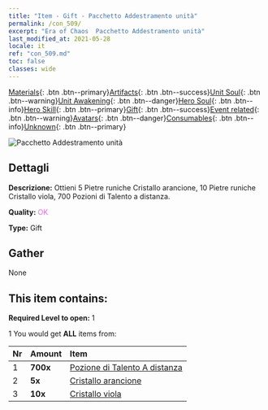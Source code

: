 ```yaml
---
title: "Item - Gift - Pacchetto Addestramento unità"
permalink: /con_509/
excerpt: "Era of Chaos  Pacchetto Addestramento unità"
last_modified_at: 2021-05-28
locale: it
ref: "con_509.md"
toc: false
classes: wide
---
```

 [Materials](/ItemsIT/){: .btn .btn--primary}[Artifacts](/ItemsIT/Artifacts/){: .btn .btn--success}[Unit Soul](/ItemsIT/UnitSoul/){: .btn .btn--warning}[Unit Awakening](/ItemsIT/UnitAwakening/){: .btn .btn--danger}[Hero Soul](/ItemsIT/HeroSoul/){: .btn .btn--info}[Hero Skill](/ItemsIT/HeroSkill/){: .btn .btn--primary}[Gift](/ItemsIT/Gift/){: .btn .btn--success}[Event related](/ItemsIT/Events/){: .btn .btn--warning}[Avatars](/ItemsIT/Avatars/){: .btn .btn--danger}[Consumables](/ItemsIT/Consumables/){: .btn .btn--info}[Unknown](/ItemsIT/Unknown/){: .btn .btn--primary}

 ![Pacchetto Addestramento unità](/images/t/i_907128.png)

## Dettagli
 **Descrizione:** Ottieni 5 Pietre runiche Cristallo arancione, 10 Pietre runiche Cristallo viola, 700 Pozioni di Talento a distanza.

 **Quality:** <span style="color: #DA70D6">OK</span>

 **Type:** Gift

## Gather

  None

## This item contains:

 **Required Level to open:** 1

 1 You would get **ALL** items  from:

  | Nr | Amount |     Item    |
  |:---|:-------|:------------|
  | 1 |  **700x** | [Pozione di Talento A distanza](/ItemsIT/con_789/) |  | 
  | 2 |  **5x** | [Cristallo arancione](/ItemsIT/con_730/) |  | 
  | 3 |  **10x** | [Cristallo viola](/ItemsIT/con_720/) |  | 
